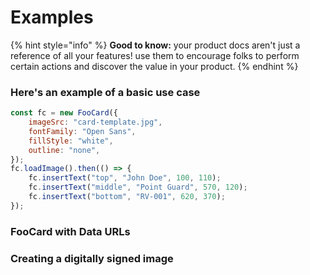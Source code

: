 # Examples

{% hint style="info" %}
**Good to know:** your product docs aren't just a reference of all your features! use them to encourage folks to perform certain actions and discover the value in your product.
{% endhint %}

### Here's an example of a basic use case

```javascript
const fc = new FooCard({
    imageSrc: "card-template.jpg",
    fontFamily: "Open Sans",
    fillStyle: "white",
    outline: "none",
});
fc.loadImage().then(() => {
    fc.insertText("top", "John Doe", 100, 110);
    fc.insertText("middle", "Point Guard", 570, 120);
    fc.insertText("bottom", "RV-001", 620, 370);
});
```

### FooCard with Data URLs

### Creating a digitally signed image
